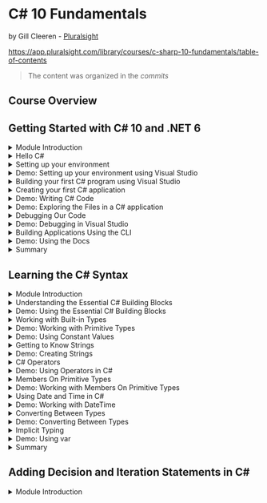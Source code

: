 # C# 10 Fundamentals

by Gill Cleeren - [Pluralsight](https://www.pluralsight.com/)

https://app.pluralsight.com/library/courses/c-sharp-10-fundamentals/table-of-contents

> The content was organized in the _commits_

<!-- #region Course Overview -->

## Course Overview

<!-- #endregion -->

<!-- #region Getting Started with C# 10 and .NET 6 -->

## Getting Started with C# 10 and .NET 6

<!-- #region Module Introduction -->

<details>
<summary>Module Introduction</summary>
</details>

<!-- #endregion -->

<!-- #region Hello C# -->
<details>
<summary>Hello C#</summary>

<br/>

- C# is the main language for .NET development
- Object-oriented and type-safe programming language

<br/>

C# is actively mantained:
|Version|Year|
|---|---|
|1.0|2002|
|1.2|2003|
|2.0|2005|
|3.0|2007|
|4.0|2010|
|5.0|2012|
|6.0|2015|
|7.0|2017|
|8.0|2019|
|9.0|2020|
|10.0|2021|

</details>

<!-- #endregion -->

<!-- #region Setting up your environment -->

<details>
<summary>Setting up your environment</summary>

<br/>

Building .NET applications with C#:

- Visual Studio 2022 (Windows and Mac)
- .NET CLI and Visual Studio Code (all platforms)

<br/>

Introducing Visual Studio 2022:

- Flagship IDE (Integrated Development)
- Many features

<br/>

Visual Studio 2022 Editions:

- Community (free to use)
- Professional (paid, aimed at smaller teams)
- Enterprise (paid, aimed at larger teams)

</details>

<!-- #endregion -->

<!-- #region Demo: Setting up your environment using Visual Studio -->

<details>
<summary>Demo: Setting up your environment using Visual Studio</summary>

<br/>

</details>

<!-- #endregion -->

<!-- #region Building your first C# program using Visual Studio -->

<details>
<summary>Building your first C# program using Visual Studio</summary>

<br/>

Using projects:

- Containers for code files
- Compiled into executable files (assembly)
- Different templates

</details>

<!-- #endregion -->

<!-- #region Creating your first C# application -->

<details>
<summary>Creating your first C# application</summary>

<br/>

- Open Visual Studio 2022

![](./assets/open-visual-studio.png)

- Create a new project

![](./assets/create-a-new-project.png)

- Select C# language, **Console** project type and ConsoleApp (a project for creating a command-line application)

![](./assets/select-csharp-console.png)

- Configure your new project (Project name: HelloFromCSharp, location, solution name)

![](./assets/config-your-new-project.png)

- Additional information (framework .NET 6.0 LTS)

![](./assets/additional-information.png)

- Create and execute the project

![](./assets/execute-project.png)

</details>

<!-- #endregion -->

<!-- #region Demo: Writing C# Code -->

<details>
<summary>Demo: Writing C# Code</summary>

<br/>

Program.cs

```c#
// See https://aka.ms/new-console-template for more information
Console.WriteLine("Hello everybody!");

Console.WriteLine("Please enter your name: ");
string name = Console.ReadLine();
Console.WriteLine($"Hello {name}");
```

Console

```ps
Hello everybody!
Please enter your name:
Marcelo
Hello Marcelo

D:\Dev\WIP\CSharp10 Fundamentals Pluralsight\projects\HelloFromCSharp\HelloFromCSharp\bin\Debug\net6.0\HelloFromCSharp.exe (process 22516) exited with code 0.
To automatically close the console when debugging stops, enable Tools->Options->Debugging->Automatically close the console when debugging stops.
Press any key to close this window . . .
```

</details>

<!-- #endregion -->

<!-- #region Demo: Exploring the Files in a C# application -->

<details>
<summary>Demo: Exploring the Files in a C# application</summary>

<br/>

Looking at the generated files

- Project
- Solution
- Executable file

Executing our compiled application

Solution Explorer

![](./assets/exploring-the-files.png)

</details>

<!-- #endregion -->

<!-- #region Debugging Our Code -->

<details>
<summary>Debugging Our Code</summary>

<br/>

Introducing Breakpoints

- Pause the running code
- Inspect the state of the running application
- Step through the different lines of code

Running with the Debugging Attached

![](./assets/running-debugging-attached.png)

</details>

<!-- #endregion -->

<!-- #region Demo: Debugging in Visual Studio -->

<details>
<summary>Demo: Debugging in Visual Studio</summary>

<br/>

Understanding the debugger

Tip: you can start your application with the debugger using F5

</details>

<!-- #endregion -->

<!-- #region Building Applications Using the CLI -->

<details>
<summary>Building Applications Using the CLI</summary>

<br/>

Understanding the CLI

- Command-line interface for .NET
- Cross-platform tools
- "dotnet" command with parameters

Install the .NET SDK

```ps
dotnet --list-sdks
```

Open the Windows Terminal

Creating a new project

```ps
dotnet new console -n "UnderstandingCLI"
```

| command      | description              |
| ------------ | ------------------------ |
| dotnet new   | create a new project     |
| dotnet build | compile your application |
| dotnet run   | execute your application |

</details>

<!-- #endregion -->

<!-- #region Demo: Using the Docs -->

<details>
<summary>Demo: Using the Docs</summary>

<br/>

Finding information in the docs:

https://learn.microsoft.com/pt-br/dotnet/csharp/

https://learn.microsoft.com/en-us/dotnet/api/

</details>

<!-- #endregion -->

<!-- #region Summary -->

<details>
<summary>Summary</summary>

<br/>

- C# is an object-oriented and type-safe language to write .NET applications
- C# is actively maintained
- C# can be uses to build all types of .NET applications
- Applications can be created using:

1. Visual Studio
2. CLI (combined with VS Code)

<br/>

</details>

<!-- #endregion -->

<!-- #endregion -->

<!-- #region Learning the C# Syntax -->

## Learning the C# Syntax

<!-- #region Module Introduction -->

<details>
<summary>Module Introduction</summary>

<br/>

Agenda:

- Understanding the essential C# building blocks
- Working with built-in types
- C# operators
- Using date and time
- Converting between types
- Implicit typing

</details>

<!-- #endregion -->

<!-- #region Understanding the Essential C# Building Blocks -->

<details>
<summary>Understanding the Essential C# Building Blocks</summary>

<br/>

C# Statements:

- Actions
- Flow of the program
- End with semicolon

```c#
Console.WriteLine("Hello, World!");
```

<br/>

C# Identifiers:

Identifiers start with a letter or underscore and can contain letters, digits and underscore.

```c#
string input = Console.ReadLine();
string 2_input = Console.ReadLine(); // wrong
```

<br/>

### C# Comments

- Single line comments:

Program.cs

```c#
// The next line will read a value from the console
string input = Console.ReadLine();
```

- Multiline comments:

Program.cs

```c#
/*
   In the next block of code,
   we will read a value from the console
 */
string input = Console.ReadLine();
```

<br/>

C# Keywords (about 70)

|         |          |
| ------- | -------- |
| `int`   | `ref`    |
| `in`    | `return` |
| `class` | `lock`   |
| `using` | `long`   |
| `while` | `string` |
| `new`   | `struct` |
| `null`  | `const`  |
| `if`    | `enum`   |
| `case`  | `void`   |

<br/>

C# Variables

|           |                                    |
| --------- | ---------------------------------- |
| _x_       | A variable holds a value           |
| _[1,2,3]_ | Integer, string, date ...          |
| {}        | Created in a declaration statement |

<br/>

Creating an Integer Variable

```c#
int age;
```

| Type | Identifier |
| ---- | ---------- |
| int  | age        |

<br/>

C# is case sensitive, diferente variables:

```c#
int age;
int Age;
```

<br/>

Camel Case:

Variable with many words.
The first word will always be lowercase and all subsequent words start with an uppercase.

```c#
int ageOfEmployee;
```

<br/>

Assignment a value to a variable:

```c#
int age;
age = 25;
```

| Assignment operator | Value |
| :-----------------: | :---: |
|         `=`         |  25   |

<br/>

Using the Variable:

```c#
Console.WriteLine(age);
```

</details>

<!-- #endregion -->

<!-- #region Demo: Using the Essential C# Building Blocks -->

<details>
<summary>Demo: Using the Essential C# Building Blocks</summary>

<br/>

Creating a new project called `BethanyPieShopHRM`

> [Projeto BethanyPieShopHRM](./projects/BethanyPieShopHRM/)

Program.cs

```c#
/*
 * Here are some tests around working with valid identifiers in C#
 * We can write here as much as we want, this is all comment
 */

Console.WriteLine("Welcome to Bethany's Pie Shop HRM");

Console.WriteLine("Please enter your name:");

//The following will accept the name
string name = Console.ReadLine();

string name2 = Console.ReadLine();

string name_2 = Console.ReadLine();

string Name_2 = Console.ReadLine();

//string 2Name = Console.ReadLine();
```

</details>

<!-- #endregion -->

<!-- #region Working with Built-in Types -->

<details>
<summary>Working with Built-in Types</summary>

<br/>

C# is a strongly type language:

- Every variable has a type
- Used to store information
- Expressions will return a value of a specified type

Using Data Types in C#:

- Size and location in memory
- Data range
- Supported operations

| Predefined types |
| ---------------- |
| bool             |
| int              |
| float            |
| double           |
| decimal          |
| char             |

| More Predefined Data Types |
| -------------------------- |
| byte (sbyte)               |
| short (ushort)             |
| object                     |
| string                     |

<br/>

Creating an Integer Value

```c#
int a = 2;
int b = a + 3;
```

| Expression |
| :--------: |
|   a + 3    |

Expression is a piece of code that will evaluate to a value.

<br/>

Creating a Boolean Value

```c#
bool c = true;
```

<br/>

C# Types Lead to Type Safety

```c#
int c = 3;
c = true; // wrong
```

</details>

<!-- #endregion -->

<!-- #region Demo: Working with Primitive Types -->

<details>
<summary>Demo: Working with Primitive Types</summary>

<br/>

Program.cs

```c#
int monthlyWage = 1234;

// monthlyWage = true; // wrong

int months = 12, bonus = 1000;

bool isActive = true;

double rating = 99.25;

byte numberOfEmployees = 155;


int hoursWorked;

hoursWorked = 125;
hoursWorked = 148;
```

</details>

<!-- #endregion -->

<!-- #region Demo: Using Constant Values -->

<details>
<summary>Demo: Using Constant Values</summary>

<br/>

Using a const value

```c#
const decimal interestRate = 0.07m;
```

Program.cs

```c#
const double interestRate = 0.07;

interestRate = 0.08;

// CS0131: The left-hand side of an assignment must be a variable, property or indexer
```

</details>

<!-- #endregion -->

<!-- #region Getting to Know Strings -->

<details>
<summary>Getting to Know Strings</summary>

<br/>

Understanding Strings

- Contains text
- Stored as list os char objects
- string type

Creating Basic Strings

```c#
string s1 = "Hello world";
string s2 = string.Empty;
```

</details>

<!-- #endregion -->

<!-- #region Demo: Creating Strings -->

<details>
<summary>Demo: Creating Strings</summary>

<br/>

Program.cs

```c#
string firstName = "Bethany";
string lastName = "Smith";

string emptyString = "";

Console.WriteLine("Please enter your name");
string name = Console.ReadLine();
```

</details>

<!-- #endregion -->

<!-- #region C# Operators -->

<details>
<summary>C# Operators</summary>

<br/>

Expressions in C#

Arithmetic expressions

```c#
int a, b, c;
a = 3;
b = 10;
c = a++;
b = a + b * c;
```

Operators:

- Arithmetic
- Equality
- Logical
- Assignment

Using Arithmetic Operators

| Operator | Example |
| :------: | :-----: |
|    +     |   a+b   |
|    -     |   a-3   |
|    \*    |  a*b*c  |
|    /     |  a/10   |
|    ++    |   a++   |
|    --    |   b--   |

Compound Assignment Operators

```c#
int month = 3;
month = month + 1;
month += 1; // compount assignment operator (pt-br, "operador de atribuição composto")
```

Operators Depend on the Type

```c#
string result1 = "a" + "b"; // concatenate
string result2 = "a" * "b"; // wrong
```

</details>

<!-- #endregion -->

<!-- #region Demo: Using Operators in C# -->

<details>
<summary>Demo: Using Operators in C#</summary>

<br/>

Using operators in C#

- Default values for types in C#

Program.cs

```c#
int bonus = 1000;

double ratePerHour = 12.34;
int numberOfHoursWorked = 165;

double currentMonthWage = ratePerHour * numberOfHoursWorked + bonus;
Console.WriteLine(currentMonthWage); // 3036,1

ratePerHour += 3; // ratePerHour = ratePerHour + 3;
Console.WriteLine(ratePerHour); // 15,34

if (currentMonthWage > 2000) // 3036,1
    Console.WriteLine("Top paid employee!");

int numberOfEmployees = 15;
numberOfEmployees--; // 14

bool a; // false
int b; // 0

Console.ReadLine();
```

Console

```ps
3036,1
15,34
Top paid employee!
```

</details>

<!-- #endregion -->

<!-- #region Members On Primitive Types -->

<details>
<summary>Members On Primitive Types</summary>

<br/>

Members On Primitive Types

```c#
int intMaxValue = int.MaxValue;
int intMinValue = int.MinValue;
double doubleMaxValue = double.MaxValue;
```

Member of char Type

```c#
char myChar = 'a';
bool isWhiteSpace = char.IsWhiteSpace(myChar);
bool isDigit = char.IsDigit(myChar);
bool isPunctuation = char.IsPunctuation(myChar);
```

</details>

<!-- #endregion -->

<!-- #region Demo: Working with Members On Primitive Types -->

<details>
<summary>Demo: Working with Members On Primitive Types</summary>

<br/>

Working with members of `int` and `char`

https://learn.microsoft.com/pt-br/dotnet/api/system.int32?view=net-6.0

Program.cs

```c#
int intMaxValue = int.MaxValue; // 2147483647
int intMinValue = int.MinValue; //-2147483648

char userSelection = 'a';
char upperVersion = char.ToUpper(userSelection); // 65 'A'

bool isDigit = char.IsDigit(userSelection); // false
bool isLetter = char.IsLetter(userSelection); // true

Console.ReadLine();
```

</details>

<!-- #endregion -->

<!-- #region Using Date and Time in C# -->

<details>
<summary>Using Date and Time in C#</summary>

<br/>

Working with Dates

- DateTime
- TimeSpan

Working with DateTime and DateOnly

```c#
DateTime employeesStartDate = new DateTime(2025,03,28);
DateTime today = DateTime.Today;
DateTime twoDaysLater = someDateTime.AddDays(2);
DayOfWeek day = someDateTime.DayOfWeek;
bool isDST = someDateTime.IsDaylightsSavingTime();
```

</details>

<!-- #endregion -->

<!-- #region Demo: Working with DateTime -->

<details>
<summary>Demo: Working with DateTime</summary>

<br/>

Program.cs

```c#
using System.Data;

DateTime hireDate = new DateTime(2022,3,28,14,30,0);
Console.WriteLine(hireDate); // 28/03/2022 14:30:00

DateTime exitDate = new DateTime(2025,12,11);

// DateTime invalidDate = new DateTime(2025,15,11);

DateTime startDate = hireDate.AddDays(15);
Console.WriteLine(startDate); // 12/04/2022 14:30:00

DateTime currentDate = DateTime.Now;
bool areWeInDst = currentDate.IsDaylightSavingTime();

DateTime startHour = DateTime.Now;
TimeSpan workTime = new TimeSpan(8,35,0);
DateTime endHour = startHour.Add(workTime);

Console.WriteLine(startHour); // 08/02/2023 20:49:32
Console.WriteLine(endHour); // 09/02/2023 05:24:32

Console.WriteLine(startHour.ToLongDateString()); // quarta-feira, 8 de fevereiro de 2023
Console.WriteLine(endHour.ToShortTimeString()); // 05:24

Console.ReadLine();
```

Console

```ps
28/03/2022 14:30:00
12/04/2022 14:30:00
08/02/2023 20:49:32
09/02/2023 05:24:32
quarta-feira, 8 de fevereiro de 2023
05:24
```

</details>

<!-- #endregion -->

<!-- #region Converting Between Types -->

<details>
<summary>Converting Between Types</summary>

<br/>

This Doesn´t Work...

```c#
int a = 3;
a = "Hello world";
```

Changing between Types

- Implicit conversion
- Casting Explicit conversion
- Helpers

Using an Implicit Cast

```c#
int a = 123456789;
long l = a;
```

Performing an Explicit Cast

```c#
double d = 123456789.0;
int a = (int) d;
```

</details>

<!-- #endregion -->

<!-- #region Demo: Converting Between Types -->

<details>
<summary>Demo: Converting Between Types</summary>

<br/>

Program.cs

```c#
int numberOfHoursWorked = 165;

long veryLongMonth = numberOfHoursWorked; // works fine

double d = 123456789.0;

int x = (int)d;

int intVeryLongMonth = (int)veryLongMonth;

Console.ReadLine();
```

</details>

<!-- #endregion -->

<!-- #region Implict Typing -->

<details>
<summary>Implicit Typing</summary>

<br/>

So Far, We´ve Used Explicit Typing

Explicit typing

```c#
int a = 123;
bool b = true;
double d = 11.0;
```

Implicit typing

```c#
var a = 123;  // a will be an integer
var b = true; // b will be a boolean
var d = 11.0; // d will be a double
```

Understanding Implicit Typing

- Type is inferred
- Not always as readable
- Sometimes required (using LINQ)

This Won´t Work...

```c#
var employeeAge;
```

</details>

<!-- #endregion -->

<!-- #region Demo: Using var -->

<details>
<summary>Demo: Using var</summary>

<br/>

Program.cs

```c#
var monthlyWage = 1234; // integer
var isActive = true; // boolean
var rating = 99.25; // double
var numberOfEmployees = 300; // integer
var hireDate = new DateTime(2022,3,28,14,30,0); // DateTime
```

</details>

<!-- #endregion -->

<!-- #region Summary -->

<details>
<summary>Summary</summary>

<br/>

- C# is a strongly typed language
- Contains built-in data types
- Conversion between types is supported

</details>

<!-- #endregion -->

<!-- #endregion -->

<!-- #region Adding Decision and Iteration Statements in C# -->

## Adding Decision and Iteration Statements in C#

<!-- #region Module Introduction -->

<details>
<summary>Module Introduction</summary>

<br/>

Agenda:

- Working with Boolean values
- Making decisions with the `if` statement
- Using the `switch` statement
- Adding iterations

</details>

<!-- #endregion -->

<!-- #endregion -->
